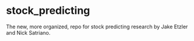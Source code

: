 # stock_predicting
The new, more organized, repo for stock predicting research by Jake Etzler and Nick Satriano.

